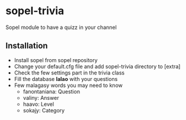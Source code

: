 # sopel-trivia
Sopel module to have a quizz in your channel

## Installation
* Install sopel from sopel repository
* Change your default.cfg file and add sopel-trivia directory to [extra]
* Check the few settings part in the trivia class
* Fill the database __lalao__ with your questions
* Few malagasy words you may need to know
    * fanontaniana: Question
    * valiny: Answer
    * haavo: Level
    * sokajy: Category


